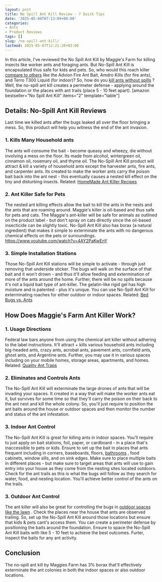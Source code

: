 ```yaml
---
layout: post
title: No Spill Ant Kill Review - 7 Quick Tips
date: '2025-05-04T07:13:09+00:00'
categories:
- Ants
- Product Reviews
tags: []
slug: /no-spill-ant-kill/
lastmod: 2025-05-07T12:21:28+03:00
---
```


In this article, I've reviewed the No Spill Ant Kill by Maggie's Farm for killing insects like worker ants and foraging ants. But No-Spill Ant Kill is
encapsulated thus safe for kids and pets.
So, who would this roach killer
[compare to others](https://pestpolicy.com/best-ant-killer/)
like the Advion Fire Ant Bait, Amdro Kills (for fire ants), and Terro T300 Liquid (for indoor)?
So, how do you
[kill ants without spills](https://maggiesfarmproducts.com/products/no-spill-ant-kill)
? Well, the no-spill ant kill creates a perimeter defense - applying around the foundation or the places with ant trails (place 5 - 10 feet apart).
[amazon bestseller="No Spill Ant Kill" items="2" template="table"]
## Details: No-Spill Ant Kill Reviews
Last time we killed ants after the bugs leaked all over the floor bringing a mess. So, this product will help you witness the end of the ant invasion.
### 1. Kills Many Household ants
The ants will consume the bait - become queasy and wheezy, die without involving a mess on the floor. Its made from
alcohol, wintergreen oil, cinnamon oil, rosemary oil, and thyme oil.
The No-Spill Ant Kill product will attract & kill a variety of household ants except the harvester ants, fire ants, and carpenter ants.
Its created to make the worker ants carry the poison bait back into the ant nest - this eventually causes a nested kill effect on the tiny and disturbing insects.
Related:
[HomeMade Ant Killer Recipes](https://pestpolicy.com/homemade-ant-killer/)
### 2. Ant Killer Safe for Pets
The nested ant killing effects allow the bait to kill the ants in the nests and the ants that are roaming around. Maggie's killer is
oil-based and thus safe for pets and cats.
The Maggie's ant-killer will be safe for animals as outlined on the product label - but don't spray on cats directly since the oil-based insecticide can be slightly toxic.
No-Spill Ant Kill also has borax (a natural ingredient) that makes it simple to exterminate the ants with no dangerous chemical effects on the pets or surroundings.
https://www.youtube.com/watch?v=4AY2PaKwEnY
### 3. Simple Installation Stations
Those No-Spill Ant Kill stations will be simple to activate - through just removing that underside sticker.
The bugs will walk on the surface of that bait and it won't drown - and thus it'll allow feeding and extermination of more of the ants around the home.
Further, there will be no spills because it's not a liquid bait type of ant-killer. The gelatin-like rigid gel has high moisture and is patented - plus it's unique.
You can use No-Spill Ant Kill for exterminating roaches for either outdoor or indoor spaces.
Related:
[Bed Bugs vs. Ants](https://pestpolicy.com/bed-bugs-vs-ants/)
## How Does Maggie's Farm Ant Killer Work?
### 1. Usage Directions
Federal law bars anyone from using the chemical ant killer without adhering to the label instructions.
It'll attract + kills various household ants including big-headed ants, crazy ants, acrobat ants, pavement ants, cornfield ants, ghost ants, and Argentine ants.
Further, you may use it in various spaces including on your mobile homes, storage areas, apartments, and homes.
Related:
[Quality Ant Traps](https://pestpolicy.com/best-ant-traps/)
### 2. Eliminates and Controls Ants
The No-Spill Ant Kill will exterminate the large drones of ants that will be invading your spaces.
It created in a way that will make the worker ants eat it, but survives for some time so that they'll carry the poison on their back to the ant nest and kill the whole colony.
So, you'll just require to position the ant baits around the house or outdoor spaces and then monitor the number and status of the ant infestation.
### 3. Indoor Ant Control
The No-Spill Ant Kill is great for killing ants in indoor spaces. You'll require to just apply on bait stations, foil, paper, or cardboard - in a place that's inaccessible to pets or kids.
Ensure to set up the bait in places that ants frequent including in corners, baseboards, floors,
[bathrooms](https://pestpolicy.com/how-to-get-rid-of-ants-in-the-bathroom/)
, food cabinets, window sills, and on sink edges.
Make sure to place multiple baits in different places - but make sure to target areas that ants will use to gain entry into your house as they come from the nesting sites located outdoors.
Check for the ant trails as this is what the bugs will follow as they search for water, food, and nesting location. You'll achieve better control of the ants on the trails.
### 3. Outdoor Ant Control
The ant killer will also be great for controlling the bugs in
[outdoor spaces like the lawn](https://pestpolicy.com/best-fire-ant-killer-for-lawns/)
. Check the places near the house that ants are observed trailing.
So, set up the No-Spill Ant Kill around those locations but ensure that kids & pets cant's access them. You can create a perimeter defense by positioning the baits around the foundation.
Ensure to space the No-Spill Ant Kill baits with like 5 - 10 feet to achieve the best outcomes. Furter, inspect the baits for any ant activity.
## Conclusion
The no-spill ant kill by Maggies Farm has 3% borax that'll effectively exterminate the ant colonies in both the indoor spaces or also outdoor locations.
